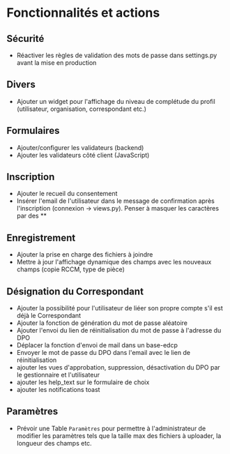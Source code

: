 # Fonctionnalités et actions

## Sécurité

- Réactiver les règles de validation des mots de passe dans settings.py avant la mise en production

## Divers

- Ajouter un widget pour l'affichage du niveau de complétude du profil (utilisateur, organisation, correspondant etc.)

## Formulaires

- Ajouter/configurer les validateurs (backend)
- Ajouter les validateurs côté client (JavaScript)

## Inscription

- Ajouter le recueil du consentement
- Insérer l'email de l'utilisateur dans le message de confirmation après l'inscription (connexion -> views.py). Penser à masquer les caractères par des **

## Enregistrement

- Ajouter la prise en charge des fichiers à joindre
- Mettre à jour l'affichage dynamique des champs avec les nouveaux champs (copie RCCM, type de pièce)

## Désignation du Correspondant

- Ajouter la possibilité pour l'utilisateur de liéer son propre compte s'il est déjà le Correspondant
- Ajouter la fonction de génération du mot de passe aléatoire
- Ajouter l'envoi du lien de réinitialisation du mot de passe à l'adresse du DPO
- Déplacer la fonction d'envoi de mail dans un base-edcp
- Envoyer le mot de passe du DPO dans l'email avec le lien de réinitialisation
- ajouter les vues d'approbation, suppression, désactivation du DPO par le gestionnaire et l'utilisateur
- ajouter les help_text sur le formulaire de choix
- ajouter les notifications toast

## Paramètres

- Prévoir une Table `Paramètres` pour permettre à l'administrateur de modifier les paramètres tels que la taille max des fichiers à uploader, la longueur des champs etc.
